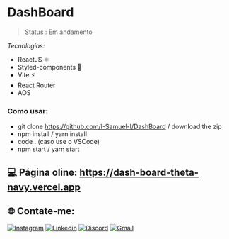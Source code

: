 # DashBoard

> Status : Em andamento 

_Tecnologias:_

- ReactJS ⚛️
- Styled-components 💅
- Vite ⚡
- React Router
- AOS

### Como usar:

- git clone https://github.com/I-Samuel-I/DashBoard / download the zip
- npm install / yarn install
- code . (caso use o VSCode)
- npm start / yarn start

## 💻 Página oline: https://dash-board-theta-navy.vercel.app

## 🌐 Contate-me:

[![Instagram](https://img.shields.io/badge/Instagram-E4405F?style=for-the-badge&logo=instagram&logoColor=white)](https://www.instagram.com/sam.pongp/)
[![Linkedin](https://img.shields.io/badge/LinkedIn-0077B5?style=for-the-badge&logo=linkedin&logoColor=white)](https://www.linkedin.com/in/samuel-gomes-481062316/)
[![Discord](https://img.shields.io/badge/Discord-7289DA?style=for-the-badge&logo=discord&logoColor=white)](https://discordapp.com/users/353247502385938432)
[![Gmail](https://img.shields.io/badge/Gmail-D14836?style=for-the-badge&logo=gmail&logoColor=white)](mailto:samgomes.dev@gmail.com)
